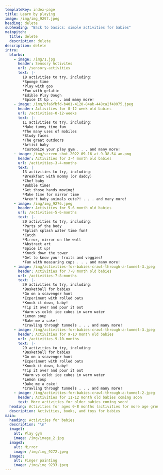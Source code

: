 ```yaml
---
templateKey: index-page
title: Learn by playing
image: /img/img_9297.jpeg
heading: delete
subheading: "Back to basics: simple activities for babies"
mainpitch:
  title: delete
  description: delete
description: delete
intro:
  blurbs:
    - image: /img/1.jpg
      header: Sensory Activites
      url: /sensory-activities
      text: |-
        18 activities to try, including:
        *Sponge time
        *Play with goo
        *Fun with gelatin
        *Edible Play Dough
        *Spice It Up . . . and many more!
    - image: /img/bfa6fbfd-b401-4120-84ab-448ca2f40075.jpeg
      header: Activities for 0-12 week old babies
      url: /activities-0-12-weeks
      text: |-
        11 activities to try, including:
        *Make tummy time fun 
        *The many uses of mobiles
        *Study faces
        *The great outdoors
        *Artist baby
        *Customize your play gym . . . and many more!
    - image: /img/screen-shot-2022-09-16-at-9.38.54-am.png
      header: Activities for 3-4 month old babies
      url: /activities-3-4-months
      text: |
        13 activities to try, including:
        *Breakfast with mommy (or daddy) 
        *Chef baby
        *Bubble time!
        *Get those hands moving!
        *Make time for mirror time
        *Aren't baby animals cute?! . . . and many more!
    - image: /img/img_9276.jpeg
      header: Activities for 5-6 month old babies
      url: /activities-5-6-months
      text: |-
        20 activities to try, including:
        *Parts of the body 
        *Splish splash water time fun!
        *Catch
        *Mirror, mirror on the wall
        *Abstract art
        *Spice it up!
        *Knock down the tower
        *Get to know your fruits and veggies!
        *Fun with measuring cups . . . and many more!
    - image: /img/activities-for-babies-crawl-through-a-tunnel-3.jpeg
      header: Activities for 7-8 month old babies
      url: /activities-7-8-months
      text: |-
        29 activities to try, including:
        *Basketball for babies
        *Go on a scavenger hunt
        *Experiment with rolled oats 
        *Knock it down, baby!
        *Tip it over and pour it out
        *Warm vs cold: ice cubes in warm water 
        *Lemon soup
        *Bake me a cake!
        *Crawling through tunnels . . . and many more!
    - image: /img/activities-for-babies-crawl-through-a-tunnel-3.jpeg
      header: Activities for 9-10 month old babies
      url: /activities-9-10-months
      text: |-
        29 activities to try, including:
        *Basketball for babies
        *Go on a scavenger hunt
        *Experiment with rolled oats 
        *Knock it down, baby!
        *Tip it over and pour it out
        *Warm vs cold: ice cubes in warm water 
        *Lemon soup
        *Bake me a cake!
        *Crawling through tunnels . . . and many more!
    - image: /img/activities-for-babies-crawl-through-a-tunnel-2.jpeg
      header: Activities for 11-12 month old babies coming soon
      text: More activities for older babies coming soon!
  heading: Activities for ages 0-8 months (activities for more age groups coming soon!)
  description: Activities, books, and toys for babies
main:
  heading: Activities for babies
  description: "\n"
  image1:
    alt: Play gym
    image: /img/image_2.jpg
  image2:
    alt: Mirror
    image: /img/img_9272.jpeg
  image3:
    alt: Finger painting
    image: /img/img_9233.jpeg
---
```


